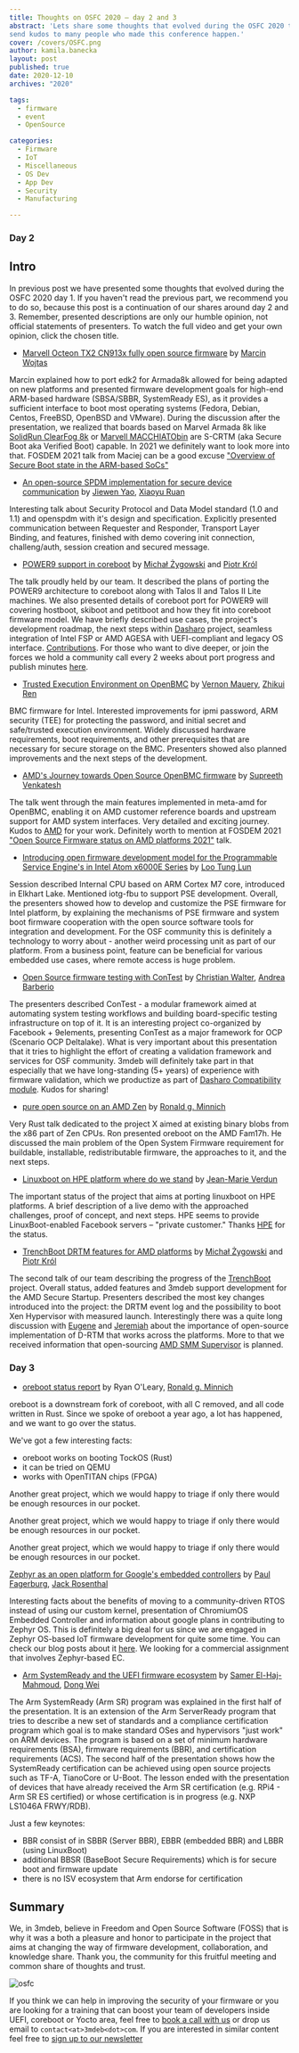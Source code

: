 ```yaml
---
title: Thoughts on OSFC 2020 – day 2 and 3
abstract: 'Lets share some thoughts that evolved during the OSFC 2020 talks and
send kudos to many people who made this conference happen.'
cover: /covers/OSFC.png
author: kamila.banecka
layout: post
published: true
date: 2020-12-10
archives: "2020"

tags:
  - firmware
  - event
  - OpenSource

categories:
  - Firmware
  - IoT
  - Miscellaneous
  - OS Dev
  - App Dev
  - Security
  - Manufacturing

---
```

### Day 2

## Intro

In previous post we have presented some thoughts that evolved during the OSFC
2020 day 1. If you haven't read the previous part, we recommend you to do so,
because this post is a continuation of our shares around day 2 and 3. Remember,
presented descriptions are only our humble opinion, not official statements of
presenters. To watch the full video and get your own opinion, click the chosen
title.  

* [Marvell Octeon TX2 CN913x fully open source firmware](https://vimeo.com/488149573) by [Marcin Wojtas](https://cfp.osfc.io/osfc2020/speaker/UY88NG/)

Marcin explained how to port edk2 for Armada8k allowed for being adapted on new
platforms and presented firmware development goals for high-end ARM-based
hardware (SBSA/SBBR, SystemReady ES), as it provides a sufficient interface to
boot most operating systems (Fedora, Debian, Centos, FreeBSD, OpenBSD and
VMware). During the discussion after the presentation, we realized that boards based on Marvel Armada 8k like [SolidRun ClearFog 8k](https://www.solid-run.com/embedded-networking/marvell-armada-family/clearfog-gt-8k/) or [Marvell MACCHIATObin](http://macchiatobin.net/) are S-CRTM (aka Secure Boot aka Verified Boot) capable. In 2021 we definitely want to look more into that. FOSDEM 2021 talk from Maciej can be a good excuse ["Overview of Secure Boot state in the ARM-based SoCs"](https://fosdem.org/2021/schedule/event/tee_arm_secboot/)

* [An open-source SPDM implementation for secure device communication](https://vimeo.com/488130792) by [Jiewen Yao](https://cfp.osfc.io/osfc2020/speaker/YMDVAF/), [Xiaoyu Ruan](https://cfp.osfc.io/osfc2020/speaker/RPMDGJ/)

Interesting talk about Security Protocol and Data Model standard (1.0 and 1.1)
and openspdm with it's design and specification. Explicitly presented
communication between Requester and Responder, Transport Layer Binding, and
features, finished with demo covering init connection, challeng/auth, session
creation and secured message.

* [POWER9 support in coreboot](https://vimeo.com/488133382) by [Michał Żygowski](https://twitter.com/_miczyg_) and [Piotr Król](https://twitter.com/pietrushnic)

The talk proudly held by our team. It described the plans of porting the POWER9
architecture to coreboot along with Talos II and Talos II Lite machines. We also
presented details of coreboot port for POWER9 will covering hostboot, skiboot
and petitboot and how they fit into coreboot firmware model. We have briefly
described use cases, the project's development roadmap, the next steps within
[Dasharo](dasharo.com) project, seamless integration of Intel FSP or AMD AGESA
with UEFI-compliant and legacy OS interface.
[Contributions](https://opensource.3mdeb.com/projects/coreboot.html). For those who want to dive deeper, or join the forces we hold a community call every 2 weeks about port progress and publish minutes [here](https://pad.riseup.net/p/r.bf2bf1fac6cac16bc23e38b77a5ac7eb).

* [Trusted Execution Environment on OpenBMC](https://vimeo.com/488146312) by [Vernon Mauery](https://twitter.com/vmauery), [Zhikui Ren](https://cfp.osfc.io/osfc2020/speaker/SVSWZA/)

BMC firmware for Intel. Interested improvements for ipmi password, ARM
security (TEE) for protecting the password, and initial secret and safe/trusted
execution environment. Widely discussed hardware requirements, boot
requirements, and other prerequisites that are necessary for secure storage on
the BMC. Presenters showed also planned improvements and the next steps of the
development.

* [AMD's Journey towards Open Source OpenBMC firmware](https://vimeo.com/488132697) by [Supreeth Venkatesh](https://cfp.osfc.io/osfc2020/speaker/RSCYCX/)

The talk went through the main features implemented in meta-amd for OpenBMC,
enabling it on AMD customer reference boards and upstream support for AMD
system interfaces. Very detailed and exciting journey. Kudos to
[AMD](https://www.amd.com/en) for your work. Definitely worth to mention at  FOSDEM 2021 ["Open Source Firmware status on AMD platforms 2021"](https://fosdem.org/2021/schedule/event/firmware_osfsoap2/) talk.

* [Introducing open firmware development model for the Programmable Service Engine's in Intel Atom x6000E Series](https://vimeo.com/488148045) by [Loo Tung Lun](https://cfp.osfc.io/osfc2020/speaker/8DGVWR/)

Session described Internal CPU based on ARM Cortex M7 core, introduced in
Elkhart Lake. Mentioned iotg-fbu to support PSE development. Overall, the
presenters showed how to develop and customize the PSE firmware for Intel
platform, by explaining the mechanisms of PSE firmware and system boot firmware
cooperation with the open source software tools for integration and development. For the OSF community this is definitely a technology to worry about - another weird processing unit as part of our platform. From a business point, feature can be beneficial for various embedded use cases, where remote access is huge problem.

* [Open Source firmware testing with ConTest](https://vimeo.com/488148599) by [Christian Walter](https://twitter.com/nablahero), [Andrea Barberio](@insomniacslk)

The presenters described ConTest - a modular framework aimed at automating
system testing workflows and building board-specific testing infrastructure on
top of it. It is an interesting project co-organized by Facebook + 9elements,
presenting ConTest as a major framework for OCP (Scenario OCP Deltalake). What is very important about this presentation that it tries to highlight the effort of creating a validation framework and services for OSF community. 3mdeb will definitely take part in that especially that we have long-standing (5+ years) of experience with firmware validation, which we productize as part of [Dasharo Compatibility module](https://dasharo.com/pages/learn.html). Kudos
for sharing!  

* [pure open source on an AMD Zen](https://vimeo.com/488147337) by [Ronald g. Minnich](https://twitter.com/coreboot)

Very Rust talk dedicated to the project X aimed at existing binary blobs from
the x86 part of Zen CPUs. Ron presented oreboot on the AMD Fam17h. He discussed
the main problem of the Open System Firmware requirement for buildable,
installable, redistributable firmware, the approaches to it, and the next steps.

* [Linuxboot on HPE platform where do we stand](https://vimeo.com/488143135) by [Jean-Marie Verdun](https://twitter.com/@vejmarie)

 The important status of the project that aims at porting linuxboot on HPE
platforms. A brief description of a live demo with the approached challenges,
proof of concept, and next steps. HPE seems to provide LinuxBoot-enabled
Facebook servers – "private customer." Thanks
[HPE](https://www.hpe.com/us/en/home.html) for the status.

* [TrenchBoot DRTM features for AMD platforms](https://vimeo.com/488140434) by [Michał Żygowski](https://twitter.com/_miczyg_) and [Piotr Król](https://twitter.com/pietrushnic)

The second talk of our team describing the progress of the
[TrenchBoot](https://opensource.3mdeb.com/projects/trenchboot.html) project.
Overall status, added features and 3mdeb support development for the AMD Secure
Startup. Presenters described the most key changes introduced into the
project: the DRTM event log and the possibility to boot Xen Hypervisor with
measured launch. Interestingly there was a quite long discussion with [Eugene](https://www.platformsecuritysummit.com/2018/speaker/myers/) and [Jeremiah](linkedin.com/in/bluescreen/) about the importance of open-source implementation of D-RTM that works across the platforms. More to that we received information that open-sourcing [AMD SMM Supervisor](https://community.amd.com/t5/amd-business-blog/amd-and-microsoft-secured-core-pc/ba-p/418204#:~:text=AMD%20SMM%20Supervisor%20resides%20in,SMM%20code%20at%20run%20time) is planned.

### Day 3

* [oreboot status report](https://vimeo.com/488139577) by Ryan O'Leary, [Ronald g. Minnich](https://twitter.com/coreboot)

oreboot is a downstream fork of coreboot, with all C removed, and all code
written in Rust. Since we spoke of oreboot a year ago, a lot has happened, and
we want to go over the status.

We've got a few interesting facts:
* oreboot works on booting TockOS (Rust)
* it can be tried on QEMU
* works with OpenTITAN chips (FPGA)

Another great project, which we would happy to triage if only there would be enough resources in our pocket.

Another great project, which we would happy to triage if only there would be enough resources in our pocket.

Another great project, which we would happy to triage if only there would be enough resources in our pocket.

[Zephyr as an open platform for Google's embedded controllers](https://vimeo.com/488150463) by [Paul Fagerburg](https://cfp.osfc.io/osfc2020/speaker/ZZDUXC/), [Jack Rosenthal](https://cfp.osfc.io/osfc2020/speaker/H3RYF8/)

Interesting facts about the benefits of moving to a community-driven RTOS
instead of using our custom kernel, presentation of ChromiumOS Embedded
Controller and information about google plans in contributing to Zephyr OS. This is definitely a big deal for us since we are engaged in Zephyr OS-based IoT firmware development for quite some time. You can check our blog posts about it [here](https://blog.3mdeb.com/tags/zephyr/). We looking for a commercial assignment that involves Zephyr-based EC.

* [Arm SystemReady and the UEFI firmware ecosystem](https://vimeo.com/488131661) by [Samer El-Haj-Mahmoud](https://cfp.osfc.io/osfc2020/speaker/3DPRVF/), [Dong Wei](https://cfp.osfc.io/osfc2020/speaker/8FY7QG/)

The Arm SystemReady (Arm SR) program was explained in the first half of the
presentation. It is an extension of the Arm ServerReady program that tries to
describe a new set of standards and a compliance certification program which
goal is to make standard OSes and hypervisors "just work" on ARM devices. The
program is based on a set of minimum hardware requirements (BSA), firmware
requirements (BBR), and certification requirements (ACS). The second half of the
presentation shows how the SystemReady certification can be achieved using open
source projects such as TF-A, TianoCore or U-Boot. The lesson ended with the
presentation of devices that have already received the Arm SR certification
(e.g. RPi4 - Arm SR ES certified) or whose certification is in progress (e.g.
NXP LS1046A FRWY/RDB).

Just a few keynotes:

* BBR consist of in SBBR (Server BBR), EBBR (embedded BBR) and LBBR (using
  LinuxBoot)
* additional BBSR (BaseBoot Secure Requirements) which is for secure boot and
  firmware update
* there is no ISV ecosystem that Arm endorse for certification

## Summary

We, in 3mdeb, believe in Freedom and Open Source Software (FOSS) that is why it
was a both a pleasure and honor to participate in the project that aims at
changing the way of firmware development, collaboration, and knowledge share.
Thank you, the community for this fruitful meeting and common share of thoughts
and trust.

![osfc](/img/osfc.png)

If you think we can help in improving the security of your firmware or you are
looking for a training that can boost your team of developers inside UEFI,
coreboot or Yocto area, feel free to [book a call with
us](https://calendly.com/3mdeb/consulting-remote-meeting) or drop us email to
`contact<at>3mdeb<dot>com`. If you are interested in similar content feel free
to [sign up to our newsletter](http://eepurl.com/doF8GX)
